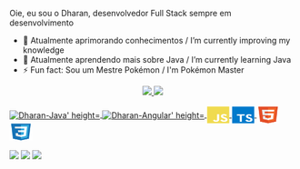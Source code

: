 Oie, eu sou o Dharan, desenvolvedor Full Stack sempre em desenvolvimento
- 🔭 Atualmente aprimorando conhecimentos /  I’m currently improving my knowledge 
- 🌱 Atualmente aprendendo mais sobre  Java / I’m currently learning Java
- ⚡ Fun fact: Sou um Mestre Pokémon / I'm Pokémon Master 

<div align="center">
  <a href="https://github.com/DharanCosta">
  <img height="180em" src="https://github-readme-stats.vercel.app/api?username=dharancosta&show_icons=true&theme=tokyonight&include_all_commits=true&count_private=true"/>
  <img height="180em" src="https://github-readme-stats.vercel.app/api/top-langs/?username=dharancosta&layout=compact&langs_count=7&theme=tokyonight"/>
</div>

<div style="display: inline_block"><br>
  <img align="center" alt="Dharan-Java' height="30" width="40" src="https://cdn.jsdelivr.net/gh/devicons/devicon/icons/java/java-original.svg">
    <img align="center" alt="Dharan-Angular' height="30" width="40" src="https://cdn.jsdelivr.net/gh/devicons/devicon/icons/angularjs/angularjs-original.svg">
  <img align="center" alt="Dharan-Js" height="30" width="40" src="https://raw.githubusercontent.com/devicons/devicon/master/icons/javascript/javascript-plain.svg">
  <img align="center" alt="Dharan-Ts" height="30" width="40" src="https://raw.githubusercontent.com/devicons/devicon/master/icons/typescript/typescript-plain.svg">
  <img align="center" alt="Dharan-HTML" height="30" width="40" src="https://raw.githubusercontent.com/devicons/devicon/master/icons/html5/html5-original.svg">
  <img align="center" alt="Dharan-CSS" height="30" width="40" src="https://raw.githubusercontent.com/devicons/devicon/master/icons/css3/css3-original.svg">
</div>
<br>
                                            
<div> 
  <a href="https://discord.gg/4j9jynF3" target="_blank"><img src="https://img.shields.io/badge/Discord-7289DA?style=for-the-badge&logo=discord&logoColor=white" target="_blank"></a> 
  <a href = "mailto:dharancosta@gmail.com"><img src="https://img.shields.io/badge/Gmail-D14836?style=for-the-badge&logo=gmail&logoColor=white" target="_blank"></a>
  <a href="www.linkedin.com/in/dharancosta" target="_blank"><img src="https://img.shields.io/badge/-LinkedIn-%230077B5?style=for-the-badge&logo=linkedin&logoColor=white" target="_blank"></a> 
</div

